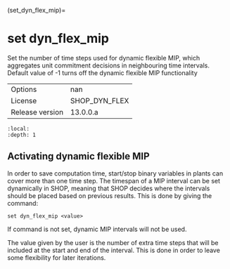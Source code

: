 (set_dyn_flex_mip)=
# set dyn_flex_mip
Set the number of time steps used for dynamic flexible MIP, which aggregates unit commitment decisions in neighbouring time intervals. Default value of -1 turns off the dynamic flexible MIP functionality

|   |   |
|---|---|
|Options|nan|
|License|SHOP_DYN_FLEX|
|Release version|13.0.0.a|

```{contents}
:local:
:depth: 1
```

## Activating dynamic flexible MIP
In order to save computation time, start/stop binary variables in plants can cover more than one time step. The timespan of a MIP interval can be set dynamically in SHOP, meaning that SHOP decides where the intervals should be placed based on previous results. This is done by giving the command:
```
set dyn_flex_mip <value>
```

If command is not set, dynamic MIP intervals will not be used.

The value given by the user is the number of extra time steps that will be included at the start and end of the interval. This is done in order to leave some flexibility for later iterations.



